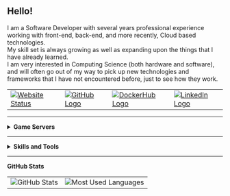 <!DOCTYPE html>
<html lang="en">
    <head>
        <!-- <title>Renegade-Master's GitHub</title> -->
        <meta charset="UTF-8" content="text/markdown, text/html, text/javascript, text/markdown">
        <!-- <script type="text/javascript" src="src/js/such_a_shame_there_is_no.js"></script> -->
        <link rel="stylesheet" type="text/css" href="src/css/style.css">
        <!-- <style>
            table {
                text-align: center;
                border-style: none;
            }
            .badge {
                width: 100px;
                height: 20px;
            }
        </style> -->
    </head>
    <body>
        <h2>Hello!</h2>
        <p>
            I am a Software Developer with several years professional experience working with front-end, back-end, and more recently, Cloud based technologies.<br>
            My skill set is always growing as well as expanding upon the things that I have already learned.<br>
            I am very interested in Computing Science (both hardware and software), and will often go out of my way to pick up new technologies and frameworks that I have not encountered before, just to see how they work.
        </p>
        <table>
            <tr>
                <td><a href="https://renegade-master.github.io/"><img class="badge" src="https://img.shields.io/website?down_color=red&down_message=down&style=for-the-badge&up_color=green&up_message=up&url=https%3A%2F%2Frenegade-master.github.io%2F" alt="Website Status"></a></td>
                <td><a href="https://github.com/Renegade-Master/"><img class="badge" src="https://img.shields.io/badge/-Github-1a1d22?style=flat&logo=Github&logoColor=white" alt="GitHub Logo"></a></td>
                <td><a href="https://hub.docker.com/u/renegademaster/"><img class="badge" src="https://img.shields.io/badge/-DockerHub-2496ed?style=flat&logo=Docker&logoColor=white" alt="DockerHub Logo"></a></td>
                <td><a href="https://www.linkedin.com/in/ciaran-bent/"><img class="badge" src="https://img.shields.io/badge/-LinkedIn-0178b1?style=flat&logo=LinkedIn&logoColor=white" alt="LinkedIn Logo"></a></td>
            </tr>
        </table>
        <hr>
        <div>
            <details>
                <summary>
                    <b>Game Servers</b>
                </summary>
                <h5>Docker-based Game Servers:</h5>
                <table>
                    <tr>
                        <td>
                            <a href="https://github.com/Renegade-Master/steamcmd-dedicated-server-template"><img class="badge" src="https://github-readme-stats.vercel.app/api/pin/?username=Renegade-Master&repo=steamcmd-dedicated-server-template&theme=ayu-mirage" alt="SteamCMD Template"></a>
                        </td>
                        <td>
                            <a href="https://github.com/Renegade-Master/steamcmd-minimal"><img class="badge" src="https://github-readme-stats.vercel.app/api/pin/?username=Renegade-Master&repo=steamcmd-minimal&theme=ayu-mirage" alt="SteamCMD Minimal"></a>
                        </td>
                    </tr>
                    <tr>
                        <td>
                            <a href="https://github.com/Renegade-Master/zomboid-dedicated-server"><img class="badge" src="https://github-readme-stats.vercel.app/api/pin/?username=Renegade-Master&repo=zomboid-dedicated-server&theme=ayu-mirage" alt="SteamCMD Template"></a>
                        </td>
                        <td>
                            <a href="https://github.com/Renegade-Master/satisfactory-dedicated-server"><img class="badge" src="https://github-readme-stats.vercel.app/api/pin/?username=Renegade-Master&repo=satisfactory-dedicated-server&theme=ayu-mirage" alt="SteamCMD Minimal"></a>
                        </td>
                    </tr>
                    <tr>
                        <td>
                            <a href="https://github.com/Renegade-Master/7_days_to_die-dedicated-server"><img class="badge" src="https://github-readme-stats.vercel.app/api/pin/?username=Renegade-Master&repo=7_days_to_die-dedicated-server&theme=ayu-mirage" alt="SteamCMD Template"></a>
                        </td>
                        <td>
                            <a href="https://github.com/Renegade-Master/ark-se-dedicated-server"><img class="badge" src="https://github-readme-stats.vercel.app/api/pin/?username=Renegade-Master&repo=ark-se-dedicated-server&theme=ayu-mirage" alt="SteamCMD Minimal"></a>
                        </td>
                    </tr>
                </table>
            </details>
        </div>
        <hr>
        <div>
            <details>
                <summary>
                    <b>Skills and Tools</b>
                </summary>
                <h5>Operating Systems:</h5>
                <table>
                    <tr>
                        <td><img class="badge" src="https://img.shields.io/badge/-Android-1e2229?style=plastic&logo=Android" alt="Android Logo"></td>
                        <td><img class="badge" src="https://img.shields.io/badge/-Mac_OS-1e2229?style=plastic&logo=Apple" alt="Apple Logo"></td>
                        <td><img class="badge" src="https://img.shields.io/badge/-Unix-1e2229?style=plastic&logo=Linux" alt="Linux Logo"></td>
                        <td><img class="badge" src="https://img.shields.io/badge/-Windows-1e2229?style=plastic&logo=Windows" alt="Windows Logo"></td>
                    </tr>
                </table>
                <br>
                <h5>Programming Languages and Frameworks:</h5>
                <table>
                    <tr>
                        <td><b>Proficient</b></td>
                        <td><img class="badge" src="https://img.shields.io/badge/-C++-1f2430?style=plastic&logo=CPlusPlus" alt="C++ Logo"></td>
                        <td><img class="badge" src="https://img.shields.io/badge/-C-1f2430?style=plastic&logo=C" alt="C Logo"></td>
                        <td><img class="badge" src="https://img.shields.io/badge/-CSharp-1f2430?style=plastic&logo=C-Sharp" alt="C# Logo"></td>
                        <td><img class="badge" src="https://img.shields.io/badge/-Docker-1f2430?style=plastic&logo=Docker" alt="Docker Logo"></td>
                        <td><img class="badge" src="https://img.shields.io/badge/-Git-1f2430?style=plastic&logo=Git" alt="Git Logo"></td>
                        <td><img class="badge" src="https://img.shields.io/badge/-Java-1f2430?style=plastic&logo=Java" alt="Java Logo"></td>
                        <td><img class="badge" src="https://img.shields.io/badge/-Kotlin-1f2430?style=plastic&logo=Kotlin" alt="Kotlin Logo"></td>
                        <td><img class="badge" src="https://img.shields.io/badge/-Python-1f2430?style=plastic&logo=Python" alt="Python Logo"></td>
                    </tr>
                    <tr>
                        <td><b>Familiar</b></td>
                        <td><img class="badge" src="https://img.shields.io/badge/-AWS-1f2430?style=plastic&logo=amazon-aws" alt="Amazon AWS Logo"></td>
                        <td><img class="badge" src="https://img.shields.io/badge/-CSS_3-1f2430?style=plastic&logo=CSS3" alt="CSS3 Logo"></td>
                        <td><img class="badge" src="https://img.shields.io/badge/-Helm-1f2430?style=plastic&logo=kubernetes" alt="Helm Logo"></td>
                        <td><img class="badge" src="https://img.shields.io/badge/-HTML_5-1f2430?style=plastic&logo=HTML5" alt="HTML5 Logo"></td>
                        <td><img class="badge" src="https://img.shields.io/badge/-Kubernetes-1f2430?style=plastic&logo=kubernetes" alt="Kubernetes Logo"></td>
                        <td><img class="badge" src="https://img.shields.io/badge/-SFML-1f2430?style=plastic&logo=SFML" alt="SFML Logo"><a href="https://www.sfml-dev.org/"></a></td>
                        <td></td>
                        <td></td>
                    </tr>
                    <tr>
                        <td><b>Worked With</b></td>
                        <td><img class="badge" src="https://img.shields.io/badge/-JavaScript-1f2430?style=plastic&logo=JavaScript" alt="JavaScript Logo"></td>
                        <td><img class="badge" src="https://img.shields.io/badge/-Motorola_68K-1f2430?style=plastic&logo=" alt="M68K Logo"></td>
                        <td><img class="badge" src="https://img.shields.io/badge/-React-1f2430?style=plastic&logo=React" alt="React Logo"></td>
                        <td><img class="badge" src="https://img.shields.io/badge/-SASS-1f2430?style=plastic&logo=SASS" alt="SASS Logo"></td>
                        <td><img class="badge" src="https://img.shields.io/badge/-TypeScript-1f2430?style=plastic&logo=TypeScript" alt="TypeScript Logo"></td>
                        <td></td>
                        <td></td>
                        <td></td>
                    </tr>
                </table>
            </details>
        </div>
        <hr>
        <div>
            <b>GitHub Stats</b>
            <table>
                <tr>
                    <td>
                        <img src="https://github-readme-stats.vercel.app/api?username=Renegade-Master&show_icons=true&include_all_commits=true&hide_border=true&theme=ayu-mirage" alt="GitHub Stats">
                    </td>
                    <td>
                        <img src="https://github-readme-stats.vercel.app/api/top-langs?username=Renegade-Master&layout=compact&hide_border=true&langs_count=8&exclude_repo=GDDXA-CA-Unity-RandomGeneration-HDRP,GDDXA-CA-Unity_Cross_Platform_Game,GDDXA-CA-Modified_Existing_SFML_Game&hide=rich text format,processing&theme=ayu-mirage" alt="Most Used Languages">
                    </td>
                </tr>
            </table>
        </div>
    </body>
</html>
